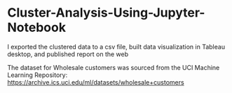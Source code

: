 # Cluster-Analysis-Using-Jupyter-Notebook
I exported the clustered data to a csv file, built data visualization in Tableau desktop, and published report on the web

The dataset for Wholesale customers was sourced from the UCI Machine Learning Repository: 
https://archive.ics.uci.edu/ml/datasets/wholesale+customers

